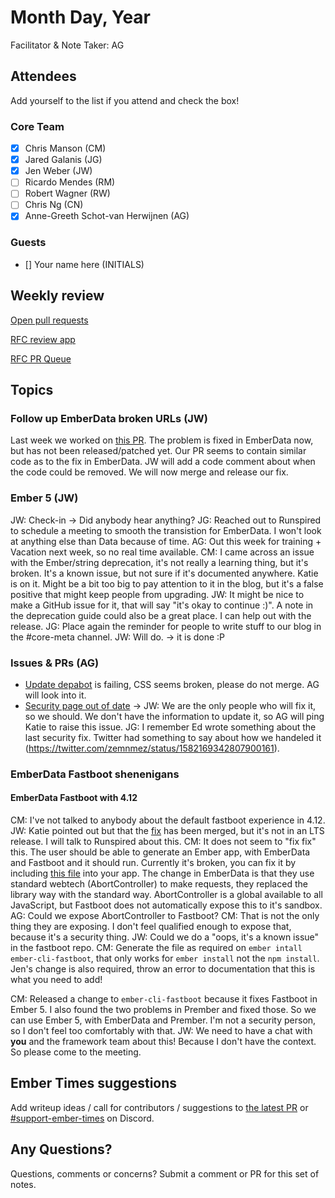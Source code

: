 # Month Day, Year

Facilitator & Note Taker: AG

## Attendees

Add yourself to the list if you attend and check the box!

### Core Team

- [x] Chris Manson (CM)
- [x] Jared Galanis (JG)
- [x] Jen Weber (JW)
- [ ] Ricardo Mendes (RM)
- [ ] Robert Wagner (RW)
- [ ] Chris Ng (CN)
- [x] Anne-Greeth Schot-van Herwijnen (AG)

### Guests

- [] Your name here (INITIALS)

## Weekly review

[Open pull requests](https://help-wanted.emberjs.com/pull-requests)

[RFC review app](https://rfcs.emberjs.com/)

[RFC PR Queue](https://github.com/emberjs/rfcs/pulls)

## Topics

### Follow up EmberData broken URLs (JW)
Last week we worked on [this PR](https://github.com/ember-learn/ember-api-docs/pull/862#issuecomment-1537224127). The problem is fixed in EmberData now, but has not been released/patched yet. Our PR seems to contain similar code as to the fix in EmberData. JW will add a code comment about when the code could be removed. We will now merge and release our fix.

### Ember 5 (JW)
JW: Check-in -> Did anybody hear anything? 
JG: Reached out to Runspired to schedule a meeting to smooth the transistion for EmberData. I won't look at anything else than Data because of time.
AG: Out this week for training + Vacation next week, so no real time available. 
CM: I came across an issue with the Ember/string deprecation, it's not really a learning thing, but it's broken. It's a known issue, but not sure if it's documented anywhere. Katie is on it. Might be a bit too big to pay attention to it in the blog, but it's a false positive that might keep people from upgrading.
JW: It might be nice to make a GitHub issue for it, that will say "it's okay to continue :)". A note in the deprecation guide could also be a great place. I can help out with the release.
JG: Place again the reminder for people to write stuff to our blog in the #core-meta channel.
JW: Will do. -> it is done :P

### Issues & PRs (AG)
- [Update depabot](https://github.com/ember-learn/ember-website/pull/1010) is failing, CSS seems broken, please do not merge. AG will look into it. 
- [Security page out of date](https://github.com/ember-learn/ember-website/issues/1014) -> JW: We are the only people who will fix it, so we should. We don't have the information to update it, so AG will ping Katie to raise this issue. JG: I remember Ed wrote something about the last security fix. Twitter had something to say about how we handeled it (https://twitter.com/zemnmez/status/1582169342807900161).

### EmberData Fastboot shenenigans
#### EmberData Fastboot with 4.12
CM: I've not talked to anybody about the default fastboot experience in 4.12. 
JW: Katie pointed out but that the [fix](https://github.com/emberjs/data/pull/8479) has been merged, but it's not in an LTS release. I will talk to Runspired about this.
CM: It does not seem to "fix fix" this. The user should be able to generate an Ember app, with EmberData and Fastboot and it should run. Currently it's broken, you can fix it by including [this file](https://github.com/emberjs/data/pull/8479/files#diff-8172861eb18eb907a330cedd1b4b470cde1f43d4d8ff712dec5db920d6bee84d) into your app. The change in EmberData is that they use standard webtech (AbortController) to make requests, they replaced the library way with the standard way. AbortController is a global available to all JavaScript, but Fastboot does not automatically expose this to it's sandbox.
AG: Could we expose AbortController to Fastboot? 
CM: That is not the only thing they are exposing. I don't feel qualified enough to expose that, because it's a security thing. 
JW: Could we do a "oops, it's a known issue" in the fastboot repo.
CM: Generate the file as required on `ember intall ember-cli-fastboot`, that only works for `ember install` not the `npm install`. Jen's change is also required, throw an error to documentation that this is what you need to add!

CM: Released a change to `ember-cli-fastboot` because it fixes Fastboot in Ember 5. I also found the two problems in Prember and fixed those. So we can use Ember 5, with EmberData and Prember. I'm not a security person, so I don't feel too comfortably with that. 
JW: We need to have a chat with **you** and the framework team about this! Because I don't have the context. So please come to the meeting.



<!-- If you would like to add a topic to the agenda please add a suggestion to the PR using the following format: -->
<!-- ### Your topic (INITIALS, expected duration in minutes) -->

## Ember Times suggestions

Add writeup ideas / call for contributors / suggestions to [the latest PR](https://github.com/ember-learn/ember-blog/pulls?q=is%3Aopen+is%3Apr+label%3A%22%F0%9F%97%9E+embertimes%22%20or%20#support-ember-times) or [#support-ember-times](https://discordapp.com/channels/480462759797063690/485450546887786506) on Discord.

## Any Questions?

Questions, comments or concerns? Submit a comment or PR for this set of notes.
